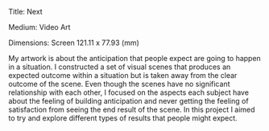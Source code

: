 
Title: Next

Medium: Video Art

Dimensions: Screen 121.11 x 77.93 (mm)

My artwork is about the anticipation that people expect are going to happen in a situation. I constructed a set of visual scenes that produces an expected outcome within a situation but is taken away from the clear outcome of the scene. Even though the scenes have no significant relationship with each other, I focused on the aspects each subject have about the feeling of building anticipation and never getting the feeling of satisfaction from seeing the end result of the scene. In this project I aimed to try and explore different types of results that people might expect.
